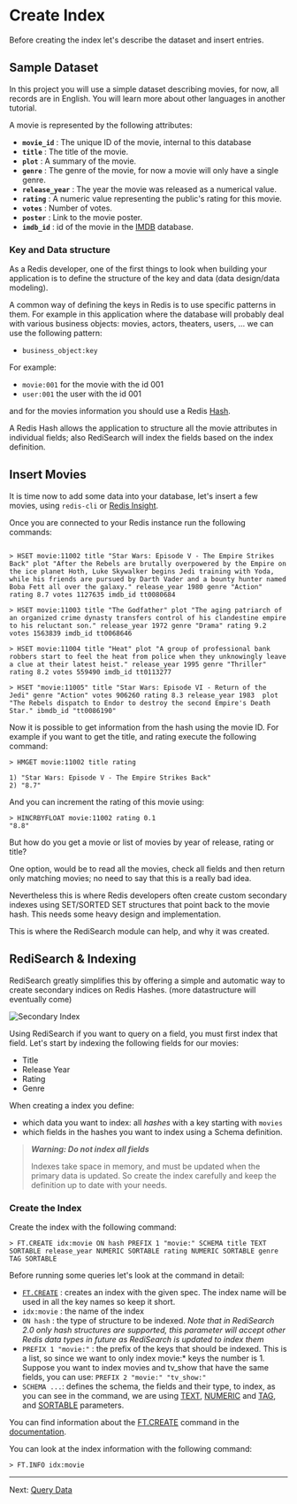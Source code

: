 # Create Index

Before creating the index let's describe the dataset and insert entries.

## Sample Dataset

In this project you will use a simple dataset describing movies, for now, all records are in English. You will learn more about other languages in another tutorial.

A movie is represented by the following attributes:

* **`movie_id`** : The unique ID of the movie, internal to this database
* **`title`** : The title of the movie.
* **`plot`** : A summary of the movie.
* **`genre`** : The genre of the movie, for now a movie will only have a single genre.
* **`release_year`** : The year the movie was released as a numerical value.
* **`rating`** : A numeric value representing the public's rating for this movie.
* **`votes`** : Number of votes.
* **`poster`** : Link to the movie poster.
* **`imdb_id`** : id of the movie in the [IMDB](https://imdb.com) database.


### Key and Data structure

As a Redis developer, one of the first things to look when building your application is to define the structure of the key and data (data design/data modeling).

A common way of defining the keys in Redis is to use specific patterns in them. For example in this application where the database will probably deal with various business objects: movies, actors, theaters, users, ... we can use the following pattern:

* `business_object:key`

For example:
* `movie:001` for the movie with the id 001
* `user:001` the user with the id 001


and for the movies information you should use a Redis [Hash](https://redis.io/topics/data-types#hashes). 

A Redis Hash allows the application to structure all the movie attributes in individual fields; also RediSearch will index the fields based on the index definition.

## Insert Movies


It is time now to add some data into your database, let's insert a few movies, using `redis-cli` or [Redis Insight](https://redislabs.com/redisinsight/).

Once you are connected to your Redis instance run the following commands:

```

> HSET movie:11002 title "Star Wars: Episode V - The Empire Strikes Back" plot "After the Rebels are brutally overpowered by the Empire on the ice planet Hoth, Luke Skywalker begins Jedi training with Yoda, while his friends are pursued by Darth Vader and a bounty hunter named Boba Fett all over the galaxy." release_year 1980 genre "Action" rating 8.7 votes 1127635 imdb_id tt0080684

> HSET movie:11003 title "The Godfather" plot "The aging patriarch of an organized crime dynasty transfers control of his clandestine empire to his reluctant son." release_year 1972 genre "Drama" rating 9.2 votes 1563839 imdb_id tt0068646

> HSET movie:11004 title "Heat" plot "A group of professional bank robbers start to feel the heat from police when they unknowingly leave a clue at their latest heist." release_year 1995 genre "Thriller" rating 8.2 votes 559490 imdb_id tt0113277

> HSET "movie:11005" title "Star Wars: Episode VI - Return of the Jedi" genre "Action" votes 906260 rating 8.3 release_year 1983  plot "The Rebels dispatch to Endor to destroy the second Empire's Death Star." ibmdb_id "tt0086190" 

```

Now it is possible to get information from the hash using the movie ID. For example if you want to get the title, and rating execute the following command:

```
> HMGET movie:11002 title rating

1) "Star Wars: Episode V - The Empire Strikes Back"
2) "8.7"
```

And you can increment the rating of this movie using:

```
> HINCRBYFLOAT movie:11002 rating 0.1
"8.8"
```

But how do you get a movie or list of movies by year of release, rating or title?

One option, would be to read all the movies, check all fields and then return only matching movies; no need to say that this is a really bad idea.

Nevertheless this is where Redis developers often create custom secondary indexes using SET/SORTED SET structures that point back to the movie hash. This needs some heavy design and implementation.

This is where the RediSearch module can help, and why it was created.


## RediSearch & Indexing


RediSearch greatly simplifies this by offering a simple and automatic way to create secondary indices on Redis Hashes. (more datastructure will eventually come)

![Secondary Index](https://github.com/RediSearch/redisearch-getting-started/blob/master/docs/images/secondary-index.png?raw=true)

Using RediSearch if you want to query on a field, you must first index that field. Let's start by indexing the following fields for our movies:

* Title
* Release Year
* Rating
* Genre

When creating a index you define:

* which data you want to index: all *hashes* with a key starting with `movies` 
* which fields in the hashes you want to index using a Schema definition.

> ***Warning: Do not index all fields***
>
> Indexes take space in memory, and must be updated when the primary data is updated. So create the index carefully and keep the definition up to date with your needs.

### Create the Index

Create the index with the following command:

```
> FT.CREATE idx:movie ON hash PREFIX 1 "movie:" SCHEMA title TEXT SORTABLE release_year NUMERIC SORTABLE rating NUMERIC SORTABLE genre TAG SORTABLE
```

Before running some queries let's look at the command in detail:

* [`FT.CREATE`](https://oss.redislabs.com/redisearch/master/Commands/#ftcreate) : creates an index with the given spec. The index name will be used in all the key names so keep it short.
* `idx:movie` : the name of the index
* `ON hash` : the type of structure to be indexed. *Note that in RediSearch 2.0 only hash structures are supported, this parameter will accept other Redis data types in future as RediSearch is updated to index them* 
* `PREFIX 1 "movie:"` : the prefix of the keys that should be indexed. This is a list, so since we want to only index movie:* keys the number is 1. Suppose you want to index movies and tv_show that have the same fields, you can use: `PREFIX 2 "movie:" "tv_show:"` 
* `SCHEMA ...`: defines the schema, the fields and their type, to index, as you can see in the command, we are using [TEXT](https://oss.redislabs.com/redisearch/Query_Syntax/#a_few_query_examples), [NUMERIC](https://oss.redislabs.com/redisearch/Query_Syntax/#numeric_filters_in_query) and [TAG](https://oss.redislabs.com/redisearch/Query_Syntax/#tag_filters), and [SORTABLE](https://oss.redislabs.com/redisearch/Sorting/) parameters.

You can find information about the [FT.CREATE](https://oss.redislabs.com/redisearch/Commands/#ftcreate) command in the [documentation](https://oss.redislabs.com/redisearch/Commands/#ftcreate).


You can look at the index information with the following command:

```
> FT.INFO idx:movie
```

---
Next: [Query Data](004-query-data.md)

